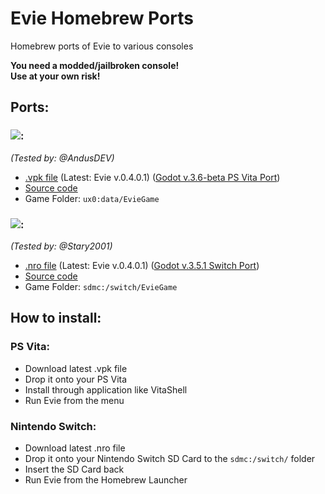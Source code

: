 # Evie Homebrew Ports
Homebrew ports of Evie to various consoles

**You need a modded/jailbroken console!**</br>
**Use at your own risk!**

## Ports:
### ![](https://img.shields.io/badge/PS%20Vita-003791?style=for-the-badge&logo=playstation&logoColor=white):
_(Tested by: @AndusDEV)_
 - [.vpk file](https://github.com/LnlyPie/Evie-Homebrew-Ports/releases/tag/v0.4.0.1) (Latest: Evie v.0.4.0.1) ([Godot v.3.6-beta PS Vita Port](https://github.com/SonicMastr/godot-vita/actions/runs/4623774966))
 - [Source code](https://github.com/LnlyPie/Evie-Vita)
 - Game Folder: `ux0:data/EvieGame`
### ![](https://img.shields.io/badge/Nintendo_Switch-E60012?style=for-the-badge&logo=nintendo-switch&logoColor=white):
_(Tested by: @Stary2001)_
 - [.nro file](https://github.com/LnlyPie/Evie-Homebrew-Ports/releases/tag/v0.4.0.1) (Latest: Evie v.0.4.0.1) ([Godot v.3.5.1 Switch Port](https://github.com/Stary2001/godot))
 - [Source code](https://github.com/LnlyPie/Evie-Switch)
 - Game Folder: `sdmc:/switch/EvieGame`

## How to install:
### PS Vita:
 - Download latest .vpk file
 - Drop it onto your PS Vita
 - Install through application like VitaShell
 - Run Evie from the menu
### Nintendo Switch:
 - Download latest .nro file
 - Drop it onto your Nintendo Switch SD Card to the `sdmc:/switch/` folder
 - Insert the SD Card back
 - Run Evie from the Homebrew Launcher
